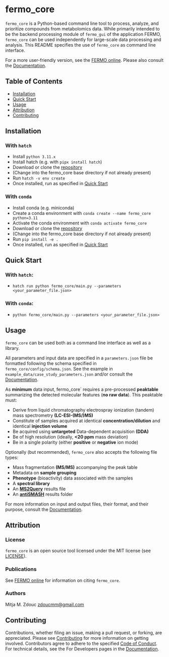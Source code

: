 fermo_core
=========
`fermo_core` is a Python-based command line tool to process, analyze, and prioritize compounds from metabolomics data. While primarily intended to be the backend processing module of `fermo_gui` of the application FERMO, `fermo_core` can be used independently for large-scale data processing and analysis. This README specifies the use of `fermo_core` as command line interface. 

For a more user-friendly version, see the [FERMO online](https://fermo.bioinformatics.nl). Please also consult the [Documentation](https://mmzdouc.github.io/fermo_docs/).

Table of Contents
-----------------
- [Installation](#installation)
- [Quick Start](#quick-start)
- [Usage](#usage)
- [Attribution](#attribution)
- [Contributing](#contributing)

## Installation

### With `hatch`
- Install `python 3.11.x`
- Install hatch (e.g. with `pipx install hatch`)
- Download or clone the [repository](https://github.com/mmzdouc/fermo_core)
- (Change into the fermo_core base directory if not already present)
- Run `hatch -v env create`
- Once installed, run as specified in [Quick Start](#quick-start)

### With `conda`
- Install conda (e.g. miniconda)
- Create a conda environment with `conda create --name fermo_core python=3.11`
- Activate the conda environment with `conda activate fermo_core`
- Download or clone the [repository](https://github.com/mmzdouc/fermo_core)
- (Change into the fermo_core base directory if not already present)
- Run `pip install -e .`
- Once installed, run as specified in [Quick Start](#quick-start)

## Quick Start

### With `hatch`:
- `hatch run python fermo_core/main.py --parameters <your_parameter_file.json>`

### With `conda`:
- `python fermo_core/main.py --parameters <your_parameter_file.json>`

## Usage

`fermo_core` can be used both as a command line interface as well as a library.

All parameters and input data are specified in a `parameters.json` file be formatted following the schema specified in `fermo_core/config/schema.json`. See the example in `example_data/case_study_parameters.json` and/or consult the [Documentation](https://mmzdouc.github.io/fermo_docs/home/core.parameters/).

As **minimum** data input, fermo_core` requires a pre-processed **peaktable** summarizing the detected molecular features (**no raw data**). This peaktable must:
- Derive from liquid chromatography electrospray ionization (tandem) mass spectrometry **(LC-ESI-(MS/)MS)**
- Constitute of samples acquired at identical **concentration/dilution** and identical **injection volume**
- Be acquired using **untargeted** Data-dependent acquisition **(DDA)**
- Be of high resolution (ideally, **<20 ppm** mass deviation)
- Be in a single polarity (either **positive** or **negative** ion mode)

Optionally (but recommended), `fermo_core` also accepts the following file types:
- Mass fragmentation **(MS/MS)** accompanying the peak table
- Metadata on **sample grouping**
- **Phenotype** (bioactivity) data associated with the samples
- A **spectral library**
- An [**MS2Query**](https://github.com/iomega/ms2query) results file
- An [**antiSMASH**](https://antismash.secondarymetabolites.org) results folder

For more information on input and output files, their format, and their purpose, consult the [Documentation](https://mmzdouc.github.io/fermo_docs/home/input_output/).

## Attribution

### License

`fermo_core` is an open source tool licensed under the MIT license (see [LICENSE](LICENSE.md)).

### Publications

See [FERMO online](https://fermo.bioinformatics.nl/) for information on citing `fermo_core`.

### Authors
Mitja M. Zdouc <zdoucmm@gmail.com>

## Contributing

Contributions, whether filing an issue, making a pull request, or forking, are appreciated. Please see [Contributing](CONTRIBUTING.md) for more information on getting involved.
Contributors agree to adhere to the specified [Code of Conduct](CODE_OF_CONDUCT.md).
For technical details, see the For Developers pages in the [Documentation](https://mmzdouc.github.io/fermo_docs/for_devs/overview/).
